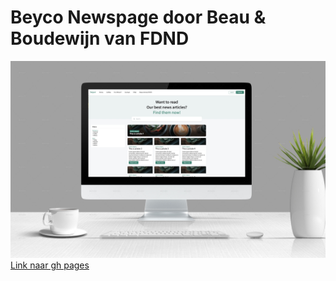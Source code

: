 # Beyco Newspage door Beau & Boudewijn van FDND
![Mockup met gedesignede articles page](assets/mockup_articles.jpg)
[Link naar gh pages](https://beyconewsbnb.student.fdnd.nl)
